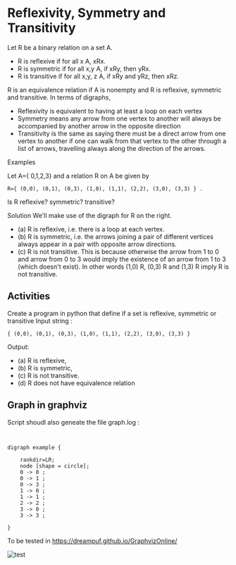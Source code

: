 # Reflexivity, Symmetry and Transitivity

Let R be a binary relation on a set A.

* R is reflexive if for all x  A, xRx.
* R is symmetric if for all x,y  A, if xRy, then yRx.
* R is transitive if for all x,y, z  A, if xRy and yRz, then xRz.

R is an equivalence relation if A is nonempty and R is reflexive, symmetric and
transitive.  In terms of digraphs,

* Reflexivity is equivalent to having at least a loop on each vertex
* Symmetry means any arrow from one vertex to another will always be accompanied by another arrow in the opposite direction
* Transitivity is the same as saying there must be a direct arrow from one vertex to another if one can walk from that vertex to the other through a list of arrows, travelling always along the direction of the arrows.

Examples

Let A={ 0,1,2,3} and a relation R on A be given by

    R={ (0,0), (0,1), (0,3), (1,0), (1,1), (2,2), (3,0), (3,3) } .

Is R reflexive? symmetric? transitive?

Solution We'll make use of the digraph for R on the right.

- (a) R is reflexive, i.e. there is a loop at each vertex.
- (b) R is symmetric, i.e. the arrows joining a pair of different vertices always appear in a pair with opposite arrow directions.
- (c) R is not transitive. This is because otherwise the arrow from 1 to 0 and arrow from 0 to 3 would imply the existence of an arrow from 1 to 3 (which doesn't exist). In other words (1,0)  R, (0,3)  R and (1,3)  R imply R is not transitive.

## Activities

Create a program in python that define if a set is reflexive, symmetric or transitive
Input string : 

	{ (0,0), (0,1), (0,3), (1,0), (1,1), (2,2), (3,0), (3,3) }

Output:

- (a) R is reflexive, 
- (b) R is symmetric,
- (c) R is not transitive. 
- (d) R does not have equivalence relation 


## Graph in graphviz

Script shoudl also geneate the file graph.log : 

```graphviz


digraph example {

	rankdir=LR;
	node [shape = circle];
	0 -> 0 ;
	0 -> 1 ;
	0 -> 3 ;
	1 -> 0 ;
	1 -> 1 ;
	2 -> 2 ;
	3 -> 0 ;
	3 -> 3 ;

}
```

To be tested in https://dreampuf.github.io/GraphvizOnline/


![test](test.svg)
